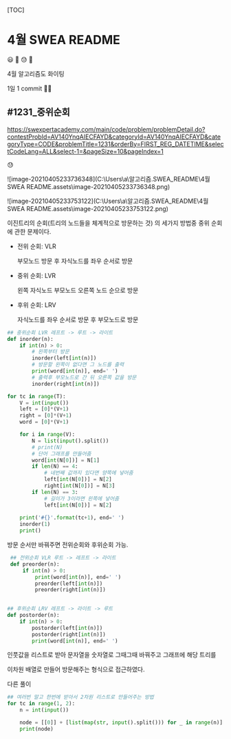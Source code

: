 [TOC]

# 4월 SWEA README

 :smiley:  :slightly_smiling_face:  :sweat:  :face_with_head_bandage:

4월 알고리즘도 화이팅

1일 1 commit 🤸‍♀️



## #1231_중위순회

https://swexpertacademy.com/main/code/problem/problemDetail.do?contestProbId=AV140YnqAIECFAYD&categoryId=AV140YnqAIECFAYD&categoryType=CODE&problemTitle=1231&orderBy=FIRST_REG_DATETIME&selectCodeLang=ALL&select-1=&pageSize=10&pageIndex=1

:sweat:

![image-20210405233736348](C:\Users\a\알고리즘\.SWEA_README\4월 SWEA README.assets\image-20210405233736348.png)

![image-20210405233753122](C:\Users\a\알고리즘\.SWEA_README\4월 SWEA README.assets\image-20210405233753122.png)



이진트리의 순회(트리의 노드들을 체계적으로 방문하는 것) 의 세가지 방법중 중위 순회에 관한 문제이다.



- 전위 순회: VLR

  부모노드 방문 후 자식노드를 좌우 순서로 방문

- 중위 순회: LVR

  왼쪽 자식노드 부모노드 오른쪽 노드 순으로 방문

- 후위 순회: LRV

  자식노드를 좌우 순서로 방문 후 부모노드로 방문



```python
## 중위순회 LVR 레프트 -> 루트 -> 라이트
def inorder(n):
    if int(n) > 0:
        # 왼쪽부터 방문
        inorder(left[int(n)])
        # 방문할 왼쪽이 없다면 그 노드를 출력
        print(word[int(n)], end=' ')
        # 출력후 부모노드로 간 뒤 오른쪽 값을 방문 
        inorder(right[int(n)])

for tc in range(T):
    V = int(input())
    left = [0]*(V+1)
    right = [0]*(V+1)
    word = [0]*(V+1)

    for i in range(V):
        N = list(input().split())
        # print(N)
        # 단어 그래프를 만들어줌
        word[int(N[0])] = N[1]
        if len(N) == 4:
            # 네번째 값까지 있다면 양쪽에 넣어줌
            left[int(N[0])] = N[2]
            right[int(N[0])] = N[3]
        if len(N) == 3:
            # 길이가 3이라면 왼쪽에 넣어줌
            left[int(N[0])] = N[2]
          
    print('#{}'.format(tc+1), end=' ')
    inorder(1)
    print()
```



방문 순서만 바꿔주면 전위순회와 후위순회 가능.

```python
 ## 전위순회 VLR 루트 -> 레프트 -> 라이트
 def preorder(n):
     if int(n) > 0:
         print(word[int(n)], end=' ')
         preorder(left[int(n)])
         preorder(right[int(n)])

        
## 후위순회 LRV 레프트 -> 라이트 -> 루트
def postorder(n):
    if int(n) > 0:
        postorder(left[int(n)])
        postorder(right[int(n)])
        print(word[int(n)], end=' ')
```



인풋값을 리스트로 받아 문자열을 숫자열로 그때그때 바꿔주고 그래프에 해당 트리를

이차원 배열로 만들어 방문해주는 형식으로 접근하였다.



다른 풀이

```python
## 여러번 말고 한번에 받아서 2차원 리스트로 만들어주는 방법
for tc in range(1, 2):
    n = int(input())

    node = [[0]] + [list(map(str, input().split())) for _ in range(n)]
    print(node)
```

